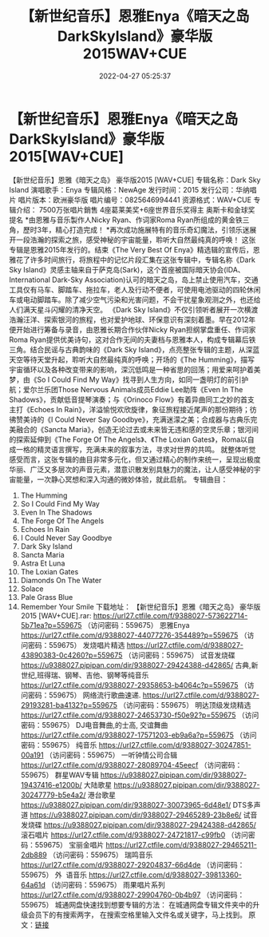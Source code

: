﻿---
title: 【新世纪音乐】恩雅Enya《暗天之岛DarkSkyIsland》豪华版2015WAV+CUE
date: 2022-04-27 05:25:37
categories: 外语音乐
tags: 外语音乐
---
# 【新世纪音乐】恩雅Enya《暗天之岛DarkSkyIsland》豪华版2015[WAV+CUE]

【新世纪音乐】恩雅《暗天之岛》 豪华版2015
[WAV+CUE]
专辑名称：Dark Sky
Island
演唱歌手：Enya
专辑风格：NewAge
发行时间：2015
发行公司：华纳唱片
唱片版本：欧洲豪华版
唱片编号：0825646994441
资源格式：WAV+CUE
专辑介绍：
7500万张唱片銷售
4座葛莱美奖+6座世界音乐奖得主
奥斯卡和金球奖提名
*由恩雅与音乐製作人Nicky
Ryan、作词家Roma Ryan所组成的黄金铁三角，歷时3年，精心打造完成！
*再次成功施展特有的音乐奇幻魔法，引领乐迷展开一段浩瀚的探索之旅，感受神秘的宇宙能量，聆听大自然最纯真的呼唤！
这张专辑是恩雅2015年发行的。结束《The Very
Best Of Enya》精选辑的宣传后，恩雅花了许多时间旅行，将旅程中的记忆片段汇集在这张专辑中，专辑名称《Dark Sky
Island》灵感主轴来自于萨克岛(Sark)，这个首座被国际暗天协会(IDA、International Dark-Sky
Association)认可的暗天之岛，岛上禁止使用汽车，交通工具仅有马车、脚踏车、拖拉车，老人及行动不便者，可使用电池驱动的四轮休闲车或电动脚踏车。除了减少空气污染和光害问题，不会干扰星象观测之外，也还给人们满天星斗闪耀的清净天空。
《Dark Sky
Island》不仅引领听者展开一次横渡浩瀚汪洋、探索银河的旅程，也对爱护地球、环保意识有深刻着墨。早在2012年便开始进行筹备与录音，由恩雅长期合作伙伴Nicky
Ryan担纲掌盘重任、作词家Roma
Ryan提供优美诗句，这对合作无间的夫妻档与恩雅本人，构成专辑幕后铁三角。结合民谣与古典韵味的《Dark Sky
Island》，点亮整张专辑的主题，从深蓝天空等待天堂升起，聆听大自然最纯真的呼唤；开场的《The
Humming》，描写宇宙循环以及各种改变带来的影响，深沉低鸣是一种省思的回荡；用爱来呵护着美梦，由《So I Could Find
My Way》找寻到人生方向，如同一盏明灯的前引护航；爱尔兰乐团Those Nervous Animals成员Eddie
Lee助阵《Even In The Shadows》，贡献低音提琴演奏；与《Orinoco
Flow》有着异曲同工之妙的首支主打《Echoes In Rain》，洋溢愉悦欢欣旋律，象征旅程接近尾声的那份期待；彷彿赞美诗的《I
Could Never Say Goodbye》，充满迷濛之美；合成器与古典乐完美融合的《Sancta
Maria》，创造无论过去或未来皆无违和感的空灵乐章；银河间的探索延伸到《The Forge Of The Angels》、《The
Loxian Gates》，Roma以自成一格的精灵语言撰写，充满未来的叙事方法，寻求对世界的共鸣。
就整体听觉感受而言，这张专辑的曲目非常多元化，但又通过精心的制作来统一，呈现出极度华丽、广泛又多层次的声音元素，潜意识散发别具魅力的魔法，让人感受神秘的宇宙能量，一次静心冥想和深入沟通的微妙体验，就此启航。
专辑曲目：
01. The Humming
02. So I Could Find My
Way
03. Even In The
Shadows
04. The Forge Of The
Angels
05. Echoes In Rain
06. I Could Never Say
Goodbye
07. Dark Sky
Island
08. Sancta Maria
09. Astra Et Luna
10. The Loxian
Gates
11. Diamonds On The
Water
12. Solace
13. Pale Grass
Blue
14. Remember Your
Smile
下载地址：
【新世纪音乐】恩雅《暗天之岛》 豪华版2015 [WAV+CUE].rar: https://url27.ctfile.com/f/9388027-573622714-5b71ea?p=559675
（访问密码：559675）
恩雅Enya
https://url27.ctfile.com/d/9388027-44077276-354489?p=559675
（访问密码：559675）
发烧唱片精选
https://url27.ctfile.com/d/9388027-43890383-0c4260?p=559675
（访问密码：559675）
试音发烧碟
https://u9388027.pipipan.com/dir/9388027-29424388-d42865/
古典,新世纪,班得瑞、钢琴、吉他、钢琴等纯音乐
https://url27.ctfile.com/d/9388027-29358653-b4064c?p=559675
（访问密码：559675）
网络流行歌曲速递.
https://url27.ctfile.com/d/9388027-29193281-ba4132?p=559675
（访问密码：559675）
明达顶级发烧精选
https://url27.ctfile.com/d/9388027-24653730-f50e92?p=559675
（访问密码：559675）
DJ电音舞曲,的士高,
交谊舞曲
https://url27.ctfile.com/d/9388027-17571203-eb9a6a?p=559675
（访问密码：559675）
纯音乐
https://url27.ctfile.com/d/9388027-30247851-00a191
（访问密码：559675）
一听钟情公司合辑
https://url27.ctfile.com/d/9388027-28089704-45eecf
（访问密码：559675）
群星WAV专辑
https://u9388027.pipipan.com/dir/9388027-19437416-e1200b/
大陆歌星
https://u9388027.pipipan.com/dir/9388027-30247779-b5e4a2/
港台歌星
https://u9388027.pipipan.com/dir/9388027-30073965-6d48e1/
DTS多声道
https://u9388027.pipipan.com/dir/9388027-29465289-23b8e6/
试音发烧碟
https://u9388027.pipipan.com/dir/9388027-29424388-d42865/
滚石唱片
https://url27.ctfile.com/d/9388027-24721817-c99fb0
（访问密码：559675）
宝丽金唱片
https://url27.ctfile.com/d/9388027-29465211-2db889
（访问密码：559675）
瑞鸣音乐
https://url27.ctfile.com/d/9388027-29204837-66d4de
（访问密码：559675）
外  语音乐
https://url27.ctfile.com/d/9388027-39813360-64a61d
（访问密码：559675）
雨果唱片系列
https://url27.ctfile.com/d/9388027-29904760-0b4b97
（访问密码：559675）
城通网盘快速找到想要专辑的方法：
在城通网盘专辑文件夹中的升级会员下的有搜索两字，
在搜索空格里输入文件名或关键字，马上找到。
原文：[链接](https://blog.sina.com.cn/s/blog_1647c7e7601030wvv.html)